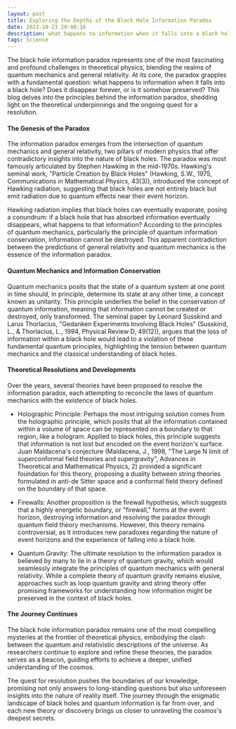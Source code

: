 ```yaml
---
layout: post
title: Exploring the Depths of the Black Hole Information Paradox 
date: 2023-10-23 20:00:16
description: what happens to information when it falls into a black hole? 
tags: Science
---
```


The black hole information paradox represents one of the most fascinating and profound challenges in theoretical physics, blending the realms of quantum mechanics and general relativity. At its core, the paradox grapples with a fundamental question: what happens to information when it falls into a black hole? Does it disappear forever, or is it somehow preserved? This blog delves into the principles behind the information paradox, shedding light on the theoretical underpinnings and the ongoing quest for a resolution.

#### The Genesis of the Paradox
The information paradox emerges from the intersection of quantum mechanics and general relativity, two pillars of modern physics that offer contradictory insights into the nature of black holes. The paradox was most famously articulated by Stephen Hawking in the mid-1970s. Hawking's seminal work, "Particle Creation by Black Holes" (Hawking, S.W., 1975, Communications in Mathematical Physics, 43(3)), introduced the concept of Hawking radiation, suggesting that black holes are not entirely black but emit radiation due to quantum effects near their event horizon.

Hawking radiation implies that black holes can eventually evaporate, posing a conundrum: if a black hole that has absorbed information eventually disappears, what happens to that information? According to the principles of quantum mechanics, particularly the principle of quantum information conservation, information cannot be destroyed. This apparent contradiction between the predictions of general relativity and quantum mechanics is the essence of the information paradox.

#### Quantum Mechanics and Information Conservation
Quantum mechanics posits that the state of a quantum system at one point in time should, in principle, determine its state at any other time, a concept known as unitarity. This principle underlies the belief in the conservation of quantum information, meaning that information cannot be created or destroyed, only transformed. The seminal paper by Leonard Susskind and Larus Thorlacius, "Gedanken Experiments Involving Black Holes" (Susskind, L., & Thorlacius, L., 1994, Physical Review D, 49(12)), argues that the loss of information within a black hole would lead to a violation of these fundamental quantum principles, highlighting the tension between quantum mechanics and the classical understanding of black holes.

#### Theoretical Resolutions and Developments
Over the years, several theories have been proposed to resolve the information paradox, each attempting to reconcile the laws of quantum mechanics with the existence of black holes.

- Holographic Principle: Perhaps the most intriguing solution comes from the holographic principle, which posits that all the information contained within a volume of space can be represented on a boundary to that region, like a hologram. Applied to black holes, this principle suggests that information is not lost but encoded on the event horizon's surface. Juan Maldacena's conjecture (Maldacena, J., 1998, "The Large N limit of superconformal field theories and supergravity", Advances in Theoretical and Mathematical Physics, 2) provided a significant foundation for this theory, proposing a duality between string theories formulated in anti-de Sitter space and a conformal field theory defined on the boundary of that space.

- Firewalls: Another proposition is the firewall hypothesis, which suggests that a highly energetic boundary, or "firewall," forms at the event horizon, destroying information and resolving the paradox through quantum field theory mechanisms. However, this theory remains controversial, as it introduces new paradoxes regarding the nature of event horizons and the experience of falling into a black hole.

- Quantum Gravity: The ultimate resolution to the information paradox is believed by many to lie in a theory of quantum gravity, which would seamlessly integrate the principles of quantum mechanics with general relativity. While a complete theory of quantum gravity remains elusive, approaches such as loop quantum gravity and string theory offer promising frameworks for understanding how information might be preserved in the context of black holes.

#### The Journey Continues
The black hole information paradox remains one of the most compelling mysteries at the frontier of theoretical physics, embodying the clash between the quantum and relativistic descriptions of the universe. As researchers continue to explore and refine these theories, the paradox serves as a beacon, guiding efforts to achieve a deeper, unified understanding of the cosmos.

The quest for resolution pushes the boundaries of our knowledge, promising not only answers to long-standing questions but also unforeseen insights into the nature of reality itself. The journey through the enigmatic landscape of black holes and quantum information is far from over, and each new theory or discovery brings us closer to unraveling the cosmos's deepest secrets.